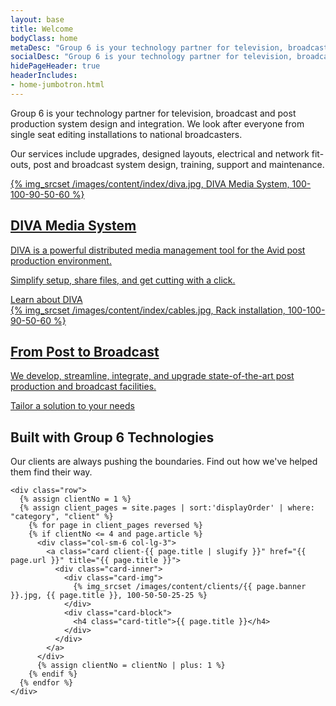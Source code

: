 ```yaml
---
layout: base
title: Welcome
bodyClass: home
metaDesc: "Group 6 is your technology partner for television, broadcast and post production system design and integration. We look after everyone from single seat editing installations to national broadcasters."
socialDesc: "Group 6 is your technology partner for television, broadcast and post production system design and integration. We look after everyone from single seat editing installations to national broadcasters."
hidePageHeader: true
headerIncludes:
- home-jumbotron.html
---
```


<div class="container">
  <section class="intro">
    <p class="lead">Group 6 is your technology partner for television, broadcast and post production system design and integration. We look after everyone from single seat editing installations to national broadcasters.</p>
    <p class="lead">Our services include upgrades, designed layouts, electrical and network fit-outs, post and broadcast system design, training, support and maintenance.</p>
  </section>

  <a class="card card-hero card-img-right diva" href="/diva/" itemscope itemtype="http://schema.org/Product">
    <div class="card-inner">
      <div class="card-img">
        {% img_srcset /images/content/index/diva.jpg, DIVA Media System, 100-100-90-50-60 %}
      </div>
      <div class="card-block">
        <h2 class="card-title" itemprop="name">DIVA Media System</h2>
        <div class="card-text">
          <p class="card-text">DIVA is a powerful distributed media management tool for the Avid post production environment.</p>
          <p class="card-text">Simplify setup, share files, and get cutting with a click.</p>
        </div>
        <div class="btn" itemprop="url">Learn about DIVA</div>
      </div>
    </div>
  </a>

  <a class="card card-hero card-img-left services" href="/services/">
    <div class="card-inner">
      <div class="card-img">
        {% img_srcset /images/content/index/cables.jpg, Rack installation, 100-100-90-50-60 %}
      </div>
      <div class="card-block">
        <h2 class="card-title">From Post to Broadcast</h2>
        <div class="card-text">
          <p class="card-text">We develop, streamline, integrate, and upgrade state-of-the-art post production and broadcast facilities.</p>
        </div>
        <div class="btn">Tailor a solution to your needs</div>
      </div>
    </div>
  </a>

  <section class="clients">
    <h1>Built with Group 6 Technologies</h1>
    <p>Our clients are always pushing the boundaries. Find out how we've helped them find their way.</p>

    <div class="row">
      {% assign clientNo = 1 %}
      {% assign client_pages = site.pages | sort:'displayOrder' | where: "category", "client" %}
    	{% for page in client_pages reversed %}
        {% if clientNo <= 4 and page.article %}
          <div class="col-sm-6 col-lg-3">
            <a class="card client-{{ page.title | slugify }}" href="{{ page.url }}" title="{{ page.title }}">
              <div class="card-inner">            
                <div class="card-img">
                  {% img_srcset /images/content/clients/{{ page.banner }}.jpg, {{ page.title }}, 100-50-50-25-25 %}
                </div>
                <div class="card-block">
                  <h4 class="card-title">{{ page.title }}</h4>
                </div>
              </div>
            </a>
          </div>
          {% assign clientNo = clientNo | plus: 1 %}
        {% endif %}
      {% endfor %}
    </div>
  </section>

</div>
